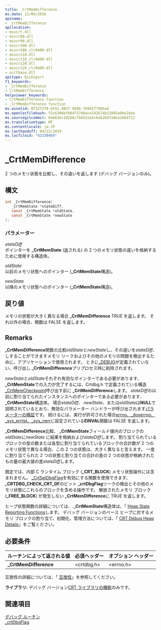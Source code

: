 ```yaml
---
title: _CrtMemDifference
ms.date: 11/04/2016
apiname:
- _CrtMemDifference
apilocation:
- msvcrt.dll
- msvcr80.dll
- msvcr90.dll
- msvcr100.dll
- msvcr100_clr0400.dll
- msvcr110.dll
- msvcr110_clr0400.dll
- msvcr120.dll
- msvcr120_clr0400.dll
- ucrtbase.dll
apitype: DLLExport
f1_keywords:
- _CrtMemDifference
- CrtMemDifference
helpviewer_keywords:
- CrtMemDifference function
- _CrtMemDifference function
ms.assetid: 0f327278-b551-482f-958b-76941f796ba4
ms.openlocfilehash: f2c6306bf604737d0ace142674b21845a08e2dee
ms.sourcegitcommit: 0ab61bc3d2b6cfbd52a16c6ab2b97a8ea1864f12
ms.translationtype: MT
ms.contentlocale: ja-JP
ms.lasthandoff: 04/23/2019
ms.locfileid: "62339469"
---
```

# <a name="crtmemdifference"></a>_CrtMemDifference

2 つのメモリ状態を比較し、その違いを返します (デバッグ バージョンのみ)。

## <a name="syntax"></a>構文

```C
int _CrtMemDifference(
   _CrtMemState *stateDiff,
   const _CrtMemState *oldState,
   const _CrtMemState *newState
);
```

### <a name="parameters"></a>パラメーター

*stateDiff*<br/>
ポインターを **_CrtMemState** (返される) の 2 つのメモリ状態の違いを格納するために使用する構造体。

*oldState*<br/>
以前のメモリ状態へのポインター (**_CrtMemState**構造)。

*newState*<br/>
以降のメモリ状態へのポインター (**_CrtMemState**構造)。

## <a name="return-value"></a>戻り値

メモリの状態が大きく異なる場合 **_CrtMemDifference** TRUE を返します。 それ以外の場合、関数は FALSE を返します。

## <a name="remarks"></a>Remarks

**_CrtMemDifference**関数の比較*oldState*と*newState*し、その違いを*stateDiff*、しすることができますメモリ リークおよびその他のメモリの問題を検出するために、アプリケーションで使用されます。 ときに[_DEBUG](../../c-runtime-library/debug.md)が定義されていない、呼び出し **_CrtMemDifference**プリプロセス時に削除されます。

*newState*と*oldState*それぞれ有効なポインターである必要があります、 **_CrtMemState**での入力が完了するには、Crtdbg.h で定義されている構造[_CrtMemCheckpoint](crtmemcheckpoint.md)呼び出す前に **_CrtMemDifference**します。 *stateDiff*の以前に割り当てられたインスタンスへのポインターである必要があります、 **_CrtMemState**構造体。 場合*stateDiff*、 *newState*、または*oldState*は**NULL**で説明されているとおり、無効なパラメーター ハンドラーが呼び出されます[パラメーターの検証](../../c-runtime-library/parameter-validation.md)です。 続けるには、実行が許可された場合[errno、_doserrno、_sys_errlist、_sys_nerr](../../c-runtime-library/errno-doserrno-sys-errlist-and-sys-nerr.md)に設定されている**EINVAL**関数は FALSE を返します。

**_CrtMemDifference**比較、 **_CrtMemState**フィールド値内のブロックの*oldState*に*newState* に結果を格納および*stateDiff*します。 割り当てられているブロックの型の数または各型に割り当てられているブロックの合計数が 2 つのメモリ状態で異なる場合、この 2 つの状態は、大きく異なると言えます。 一度に割り当てられた 2 つの状態と割り当ての合計の差の 2 つの状態が格納されたもの量の最大値の差*stateDiff*します。

既定では、内部 C ランタイム ブロック (**_CRT_BLOCK**) メモリ状態操作には含まれません。 [_CrtSetDbgFlag](crtsetdbgflag.md)を有効にする関数を使用できます、 **_CRTDBG_CHECK_CRT_DF**のビット **_crtDbgFlag**リークの検出とその他のメモリ状態にこれらのブロックを含める操作です。 解放されたメモリ ブロック (**_FREE_BLOCK**) が発生しない **_CrtMemDifference**に TRUE を返します。

ヒープ状態関数の詳細については、 **_CrtMemState**構造体は、「 [Heap State Reporting Functions](/visualstudio/debugger/crt-debug-heap-details)します。 デバッグ バージョンのベース ヒープに対するメモリ ブロックの割り当て、初期化、管理方法については、「 [CRT Debug Heap Details](/visualstudio/debugger/crt-debug-heap-details)」をご覧ください。

## <a name="requirements"></a>必要条件

|ルーチンによって返される値|必須ヘッダー|オプション ヘッダー|
|-------------|---------------------|---------------------|
|**_CrtMemDifference**|\<crtdbg.h>|\<errno.h>|

互換性の詳細については、「 [互換性](../../c-runtime-library/compatibility.md)」を参照してください。

**ライブラリ:** デバッグ バージョン[CRT ライブラリの機能](../../c-runtime-library/crt-library-features.md)のみです。

## <a name="see-also"></a>関連項目

[デバッグ ルーチン](../../c-runtime-library/debug-routines.md)<br/>
[_crtDbgFlag](../../c-runtime-library/crtdbgflag.md)<br/>
